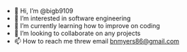 - 👋 Hi, I’m @bigb9109
- 👀 I’m interested in software engineering
- 🌱 I’m currently learning how to improve on coding
- 💞️ I’m looking to collaborate on any projects
- 📫 How to reach me threw email bnmyers86@gmail.com

<!---
bigb9109/bigb9109 is a ✨ special ✨ repository because its `README.md` (this file) appears on your GitHub profile.
You can click the Preview link to take a look at your changes.
--->
